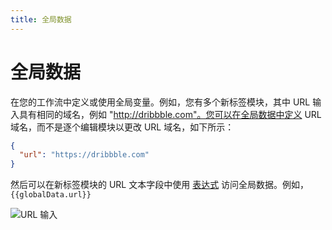 ```yaml
---
title: 全局数据
---
```


# 全局数据

在您的工作流中定义或使用全局变量。例如，您有多个新标签模块，其中 URL 输入具有相同的域名，例如 "http://dribbble.com"。您可以在全局数据中定义 URL 域名，而不是逐个编辑模块以更改 URL 域名，如下所示：

```json
{
  "url": "https://dribbble.com"
}
```

然后可以在新标签模块的 URL 文本字段中使用 [表达式](./expressions.md) 访问全局数据。例如，<code v-pre>{{globalData.url}}</code>

![URL 输入](https://s3.ap-southeast-1.amazonaws.com/automa-pub/i/2024/12/02/16bhla-4b.png)
